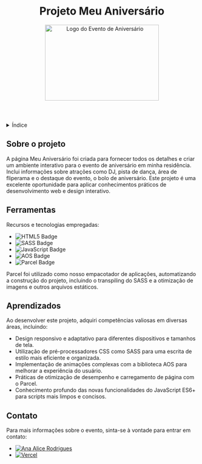 <!DOCTYPE html>
<html lang="pt-br">
<head>
    <meta charset="UTF-8">
    <meta name="viewport" content="width=device-width, initial-scale=1.0">
    
</head>
<body>

<header>
    <h1>Projeto Meu Aniversário</h1>
    <img src="https://www.seekpng.com/png/full/313-3139014_happy-birthday-background-png-images-birthday-png-text.png" alt="Logo do Evento de Aniversário" width="300" height="200">
</header>

<details>
    <summary>Índice</summary>
    <ol>
        <li><a href="#sobre-o-projeto">Sobre o projeto</a></li>
        <li><a href="#ferramentas">Ferramentas</a></li>
        <li><a href="#aprendizados">Aprendizados</a></li>
        <li><a href="#contato">Contato</a></li>
    </ol>
</details>

<section id="sobre-o-projeto">
    <h2>Sobre o projeto</h2>
    <p>
       A página Meu Aniversário foi criada para fornecer todos os detalhes e criar um ambiente interativo para o evento de aniversário em minha residência. Inclui informações sobre atrações como DJ, pista de dança, área de fliperama e o destaque do evento, o bolo de aniversário. Este projeto é uma excelente oportunidade para aplicar conhecimentos práticos de desenvolvimento web e design interativo.
    </p>
</section>

<!-- Ferramentas -->
<section id="ferramentas">
    <h2>Ferramentas</h2>
    <p>Recursos e tecnologias empregadas:</p>
    <ul>
        <li><img src="https://img.shields.io/badge/HTML5-E34F26?style=for-the-badge&logo=html5&logoColor=white" alt="HTML5 Badge"></li>
        <li><img src="https://img.shields.io/badge/SASS-hotpink.svg?style=for-the-badge&logo=SASS&logoColor=white" alt="SASS Badge"></li>
        <li><img src="https://img.shields.io/badge/JavaScript-F7DF1E?style=for-the-badge&logo=javascript&logoColor=black" alt="JavaScript Badge"></li>
        <li><img src="https://img.shields.io/badge/AOS-green.svg?style=for-the-badge&logo=AOS&logoColor=white" alt="AOS Badge"></li>
        <li><img src="https://img.shields.io/badge/Parcel-333?style=for-the-badge&logo=Parcel&logoColor=white" alt="Parcel Badge"></li>
    </ul>
    <p>Parcel foi utilizado como nosso empacotador de aplicações, automatizando a construção do projeto, incluindo o transpiling do SASS e a otimização de imagens e outros arquivos estáticos.</p>
</section>

<!-- Aprendizados -->
<section id="aprendizados">
    <h2>Aprendizados</h2>
    <p>
        Ao desenvolver este projeto, adquiri competências valiosas em diversas áreas, incluindo:
    </p>
    <ul>
        <li>Design responsivo e adaptativo para diferentes dispositivos e tamanhos de tela.</li>
        <li>Utilização de pré-processadores CSS como SASS para uma escrita de estilo mais eficiente e organizada.</li>
        <li>Implementação de animações complexas com a biblioteca AOS para melhorar a experiência do usuário.</li>
        <li>Práticas de otimização de desempenho e carregamento de página com o Parcel.</li>
        <li>Conhecimento profundo das novas funcionalidades do JavaScript ES6+ para scripts mais limpos e concisos.</li>
    </ul>
</section>

<section id="contato">
    <h2>Contato</h2>
    <p>Para mais informações sobre o evento, sinta-se à vontade para entrar em contato:</p>
     <ul>
    <li><a href="https://linktr.ee/anaeanali5" target="_blank"><img src="https://img.shields.io/badge/Ana_Alice_Rodrigues-blue?style=for-the-badge" alt="Ana Alice Rodrigues"></a></li>
    <li><a href="https://ramen-ichiraku.vercel.app" target="_blank"><img src="https://img.shields.io/badge/Vercel-000000?style=for-the-badge&logo=vercel&logoColor=white" alt="Vercel"></a></li>
     </ul>
</section>

</body>
</html>
